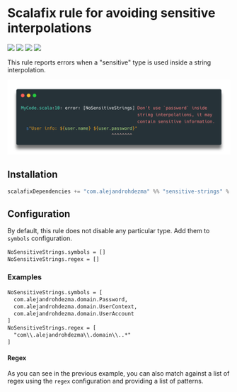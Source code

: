 # Scalafix rule for avoiding sensitive interpolations

[![][github-action-badge]][github-action] [![][maven-badge]][maven] [![][steward-badge]][steward] [![][mergify-badge]][mergify]

This rule reports errors when a "sensitive" type is used inside a string interpolation.

![](./images/lint-example.png)

## Installation

```sbt
scalafixDependencies += "com.alejandrohdezma" %% "sensitive-strings" % "0.0.0"
```

## Configuration

By default, this rule does not disable any particular type. Add them to `symbols` configuration.

```hocon
NoSensitiveStrings.symbols = []
NoSensitiveStrings.regex = []
```

### Examples

```hocon
NoSensitiveStrings.symbols = [
  com.alejandrohdezma.domain.Password,
  com.alejandrohdezma.domain.UserContext,
  com.alejandrohdezma.domain.UserAccount
]
NoSensitiveStrings.regex = [
  "com\\.alejandrohdezma\\.domain\\..*"
]
```

#### Regex

As you can see in the previous example, you can also match against a list of regex using the `regex` configuration and providing a list of patterns.

[github-action]: https://github.com/alejandrohdezma/sbt-fix/actions
[github-action-badge]: https://img.shields.io/endpoint.svg?url=https%3A%2F%2Factions-badge.atrox.dev%2Falejandrohdezma%2Fsbt-fix%2Fbadge%3Fref%3Dmaster&style=flat

[maven]: https://search.maven.org/search?q=g:%20com.alejandrohdezma%20AND%20a:sensitive-strings_2.12
[maven-badge]: https://img.shields.io/maven-central/v/com.alejandrohdezma/sensitive-strings_2.12?color=green

[mergify]: https://mergify.io
[mergify-badge]: https://img.shields.io/endpoint.svg?url=https://gh.mergify.io/badges/alejandrohdezma/sensitive-strings&style=flat

[steward]: https://scala-steward.org
[steward-badge]: https://img.shields.io/badge/Scala_Steward-helping-brightgreen.svg?style=flat&logo=data:image/png;base64,iVBORw0KGgoAAAANSUhEUgAAAA4AAAAQCAMAAAARSr4IAAAAVFBMVEUAAACHjojlOy5NWlrKzcYRKjGFjIbp293YycuLa3pYY2LSqql4f3pCUFTgSjNodYRmcXUsPD/NTTbjRS+2jomhgnzNc223cGvZS0HaSD0XLjbaSjElhIr+AAAAAXRSTlMAQObYZgAAAHlJREFUCNdNyosOwyAIhWHAQS1Vt7a77/3fcxxdmv0xwmckutAR1nkm4ggbyEcg/wWmlGLDAA3oL50xi6fk5ffZ3E2E3QfZDCcCN2YtbEWZt+Drc6u6rlqv7Uk0LdKqqr5rk2UCRXOk0vmQKGfc94nOJyQjouF9H/wCc9gECEYfONoAAAAASUVORK5CYII=